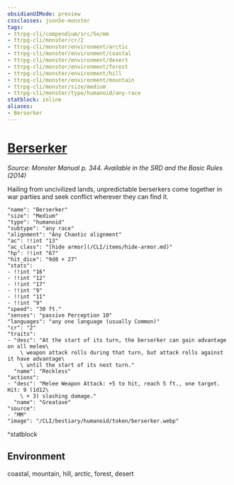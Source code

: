 ```yaml
---
obsidianUIMode: preview
cssclasses: json5e-monster
tags:
- ttrpg-cli/compendium/src/5e/mm
- ttrpg-cli/monster/cr/2
- ttrpg-cli/monster/environment/arctic
- ttrpg-cli/monster/environment/coastal
- ttrpg-cli/monster/environment/desert
- ttrpg-cli/monster/environment/forest
- ttrpg-cli/monster/environment/hill
- ttrpg-cli/monster/environment/mountain
- ttrpg-cli/monster/size/medium
- ttrpg-cli/monster/type/humanoid/any-race
statblock: inline
aliases:
- Berserker
---
```

# [Berserker](CLI/bestiary/humanoid/berserker.md)
*Source: Monster Manual p. 344. Available in the <span title='Systems Reference Document (5.1)'>SRD</span> and the Basic Rules (2014)*  

Hailing from uncivilized lands, unpredictable berserkers come together in war parties and seek conflict wherever they can find it.

```statblock
"name": "Berserker"
"size": "Medium"
"type": "humanoid"
"subtype": "any race"
"alignment": "Any Chaotic alignment"
"ac": !!int "13"
"ac_class": "[hide armor](/CLI/items/hide-armor.md)"
"hp": !!int "67"
"hit_dice": "9d8 + 27"
"stats":
- !!int "16"
- !!int "12"
- !!int "17"
- !!int "9"
- !!int "11"
- !!int "9"
"speed": "30 ft."
"senses": "passive Perception 10"
"languages": "any one language (usually Common)"
"cr": "2"
"traits":
- "desc": "At the start of its turn, the berserker can gain advantage on all melee\
    \ weapon attack rolls during that turn, but attack rolls against it have advantage\
    \ until the start of its next turn."
  "name": "Reckless"
"actions":
- "desc": "Melee Weapon Attack: +5 to hit, reach 5 ft., one target. Hit: 9 (1d12\
    \ + 3) slashing damage."
  "name": "Greataxe"
"source":
- "MM"
"image": "/CLI/bestiary/humanoid/token/berserker.webp"
```
^statblock

## Environment

coastal, mountain, hill, arctic, forest, desert
